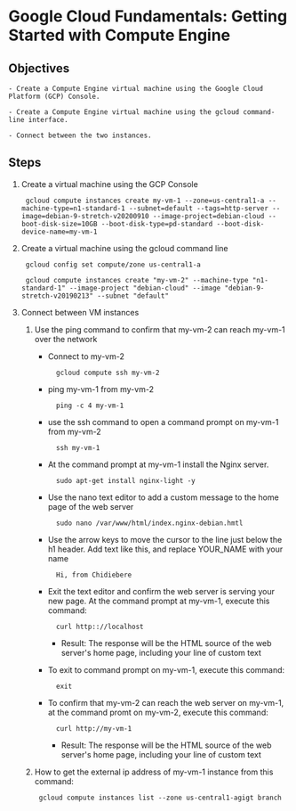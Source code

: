 # Google Cloud Fundamentals: Getting Started with Compute Engine

## Objectives
    - Create a Compute Engine virtual machine using the Google Cloud Platform (GCP) Console.

    - Create a Compute Engine virtual machine using the gcloud command-line interface.

    - Connect between the two instances.

## Steps

1. Create a virtual machine using the GCP Console

        gcloud compute instances create my-vm-1 --zone=us-central1-a --machine-type=n1-standard-1 --subnet=default --tags=http-server --image=debian-9-stretch-v20200910 --image-project=debian-cloud --boot-disk-size=10GB --boot-disk-type=pd-standard --boot-disk-device-name=my-vm-1

2. Create a virtual machine using the gcloud command line

        gcloud config set compute/zone us-central1-a

        gcloud compute instances create "my-vm-2" --machine-type "n1-standard-1" --image-project "debian-cloud" --image "debian-9-stretch-v20190213" --subnet "default"

3. Connect between VM instances

    1. Use the ping command to confirm that my-vm-2 can reach my-vm-1 over the network

        - Connect to my-vm-2

                gcloud compute ssh my-vm-2

        - ping my-vm-1 from my-vm-2

                ping -c 4 my-vm-1

        - use the ssh command to open a command prompt on my-vm-1 from my-vm-2

                ssh my-vm-1

        - At the command prompt at my-vm-1 install the Nginx server.

                sudo apt-get install nginx-light -y 

        - Use the nano text editor to add a custom message to the home page of the web server

                sudo nano /var/www/html/index.nginx-debian.hmtl

        - Use the arrow keys to move the cursor to the line just below the h1 header. Add text like this, and replace YOUR_NAME with your name

                Hi, from Chidiebere

        - Exit the text editor and confirm the web server is serving your new page. At the command prompt at my-vm-1, execute this command:

                curl http:://localhost

            - Result:
                    The response will be the HTML source of the web server's home page, including your line of custom text

        - To exit to command prompt on my-vm-1, execute this command:

                exit

        - To confirm that my-vm-2 can reach the web server on my-vm-1, at the command promt on my-vm-2, execute this command:

                curl http://my-vm-1

            - Result:
                    The response will be the HTML source of the web server's home page, including your line of custom text

    2. How to get the external ip address  of my-vm-1 instance from this command:

            gcloud compute instances list --zone us-central1-agigt branch


        


